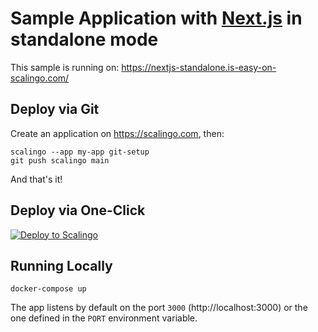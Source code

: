 # Sample Application with [Next.js](https://nextjs.org/) in standalone mode

This sample is running on: https://nextjs-standalone.is-easy-on-scalingo.com/

## Deploy via Git

Create an application on https://scalingo.com, then:

```shell
scalingo --app my-app git-setup
git push scalingo main
```

And that's it!

## Deploy via One-Click

[![Deploy to Scalingo](https://cdn.scalingo.com/deploy/button.svg)](https://my.scalingo.com/deploy?source=https://github.com/Scalingo/sample-nextjs-standalone#main)

## Running Locally

```shell
docker-compose up
```

The app listens by default on the port `3000` (http://localhost:3000) or the one defined in the `PORT`
environment variable.
